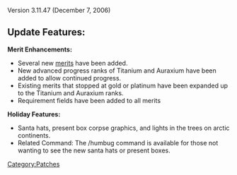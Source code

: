 Version 3.11.47 (December 7, 2006)

## Update Features:

**Merit Enhancements:**

- Several new [merits](Merit_Commendations.md "wikilink") have been
  added.
- New advanced progress ranks of Titanium and Auraxium have been added
  to allow continued progress.
- Existing merits that stopped at gold or platinum have been expanded
  up to the Titanium and Auraxium ranks.
- Requirement fields have been added to all merits

**Holiday Features:**

- Santa hats, present box corpse graphics, and lights in the trees on
  arctic continents.
- Related Command: The /humbug command is available for those not
  wanting to see the new santa hats or present boxes.

[Category:Patches](Category:Patches.md "wikilink")
